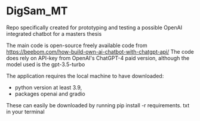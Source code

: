 # DigSam_MT
 Repo specifically created for prototyping and testing a possible OpenAI integrated chatbot for a masters thesis

 The main code is open-source freely available code from https://beebom.com/how-build-own-ai-chatbot-with-chatgpt-api/
 The code does rely on API-key from OpenAI's ChatGPT-4 paid version, although the model used is the gpt-3.5-turbo

 The application requires the local machine to have downloaded: 
  - python version at least 3.9,
  - packages openai and gradio

These can easily be downloaded by running pip install -r requirements. txt in your terminal
